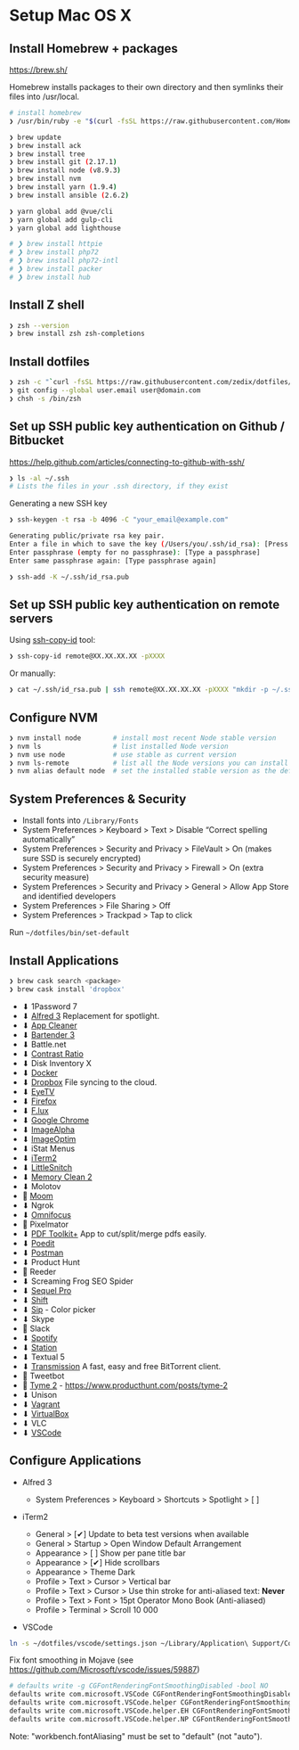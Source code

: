 # Setup Mac OS X

## Install Homebrew + packages

https://brew.sh/

Homebrew installs packages to their own directory and then symlinks their files into /usr/local.

```sh
# install homebrew
❯ /usr/bin/ruby -e "$(curl -fsSL https://raw.githubusercontent.com/Homebrew/install/master/install)"

❯ brew update
❯ brew install ack
❯ brew install tree
❯ brew install git (2.17.1)
❯ brew install node (v8.9.3)
❯ brew install nvm
❯ brew install yarn (1.9.4)
❯ brew install ansible (2.6.2)

❯ yarn global add @vue/cli
❯ yarn global add gulp-cli
❯ yarn global add lighthouse

# ❯ brew install httpie
# ❯ brew install php72
# ❯ brew install php72-intl
# ❯ brew install packer
# ❯ brew install hub
```

## Install Z shell

```sh
❯ zsh --version
❯ brew install zsh zsh-completions
```

## Install dotfiles

```sh
❯ zsh -c "`curl -fsSL https://raw.githubusercontent.com/zedix/dotfiles/master/install.sh`"
❯ git config --global user.email user@domain.com
❯ chsh -s /bin/zsh
```

## Set up SSH public key authentication on Github / Bitbucket

https://help.github.com/articles/connecting-to-github-with-ssh/

```sh
❯ ls -al ~/.ssh
# Lists the files in your .ssh directory, if they exist
```

Generating a new SSH key

```sh
❯ ssh-keygen -t rsa -b 4096 -C "your_email@example.com"

Generating public/private rsa key pair.
Enter a file in which to save the key (/Users/you/.ssh/id_rsa): [Press enter]
Enter passphrase (empty for no passphrase): [Type a passphrase]
Enter same passphrase again: [Type passphrase again]

❯ ssh-add -K ~/.ssh/id_rsa.pub
```

## Set up SSH public key authentication on remote servers

Using [ssh-copy-id](https://www.ssh.com/ssh/copy-id) tool:

```sh
❯ ssh-copy-id remote@XX.XX.XX.XX -pXXXX
```

Or manually:

```sh
❯ cat ~/.ssh/id_rsa.pub | ssh remote@XX.XX.XX.XX -pXXXX "mkdir -p ~/.ssh && chmod 700 ~/.ssh && cat >>  ~/.ssh/authorized_keys"
```

## Configure NVM

```sh
❯ nvm install node        # install most recent Node stable version
❯ nvm ls                  # list installed Node version
❯ nvm use node            # use stable as current version
❯ nvm ls-remote           # list all the Node versions you can install
❯ nvm alias default node  # set the installed stable version as the default Node
```

## System Preferences & Security

- Install fonts into `/Library/Fonts`
- System Preferences > Keyboard > Text > Disable “Correct spelling automatically”
- System Preferences > Security and Privacy > FileVault > On (makes sure SSD is securely encrypted)
- System Preferences > Security and Privacy > Firewall > On (extra security measure)
- System Preferences > Security and Privacy > General > Allow App Store and identified developers
- System Preferences > File Sharing > Off
- System Preferences > Trackpad > Tap to click

Run `~/dotfiles/bin/set-default`

## Install Applications

```sh
❯ brew cask search <package>
❯ brew cask install 'dropbox'
```

- ⬇ 1Password 7
- ⬇ [Alfred 3](http://www.alfredapp.com/) Replacement for spotlight.
- ⬇ [App Cleaner](https://freemacsoft.net/appcleaner/)
- ⬇ [Bartender 3](https://www.macbartender.com/)
- ⬇ Battle.net
- ⬇ [Contrast Ratio](http://leaverou.github.io/contrast-ratio/)
- ⬇ Disk Inventory X
- ⬇ [Docker](https://docs.docker.com/docker-for-mac/install/)
- ⬇ [Dropbox](https://www.dropbox.com/) File syncing to the cloud.
- ⬇ [EyeTV](https://www.geniatech.eu/fr/software/)
- ⬇ [Firefox](https://www.mozilla.org/fr/firefox/new/)
- ⬇ [F.lux](https://justgetflux.com/)
- ⬇ [Google Chrome](https://www.google.com/intl/fr_ALL/chrome/)
- ⬇ [ImageAlpha](https://pngmini.com/)
- ⬇ [ImageOptim](https://imageoptim.com/mac)
- ⬇ iStat Menus
- ⬇ [iTerm2](https://www.iterm2.com/)
- ⬇ [LittleSnitch](https://www.obdev.at/products/littlesnitch/index.html)
- ⬇ [Memory Clean 2](https://fiplab.com/apps/memory-clean-for-mac)
- ⬇ Molotov
- 🍏 [Moom](https://manytricks.com/moom/)
- ⬇ Ngrok
- ⬇ [Omnifocus](https://www.omnigroup.com/omnifocus)
- 🍏 Pixelmator
- ⬇ [PDF Toolkit+](https://itunes.apple.com/us/app/pdf-toolkit-+/id545164971?mt=12) App to cut/split/merge pdfs easily.
- ⬇ [Poedit](https://poedit.net/)
- ⬇ [Postman](https://www.getpostman.com/)
- ⬇ Product Hunt
- 🍏 Reeder
- ⬇ Screaming Frog SEO Spider
- ⬇ [Sequel Pro](https://www.sequelpro.com/)
- ⬇ [Shift](https://tryshift.com/)
- ⬇ [Sip](https://sipapp.io/) - Color picker
- ⬇ Skype
- 🍏 Slack
- ⬇ [Spotify](https://www.spotify.com/fr/download/mac/)
- ⬇ [Station](https://getstation.com/)
- ⬇ Textual 5
- ⬇ [Transmission](http://www.transmissionbt.com/) A fast, easy and free BitTorrent client.
- 🍏 Tweetbot
- 🍏 [Tyme 2](https://www.tyme-app.com) - https://www.producthunt.com/posts/tyme-2
- ⬇ Unison
- ⬇ [Vagrant](https://www.vagrantup.com/downloads.html)
- ⬇ [VirtualBox](https://www.virtualbox.org/wiki/Downloads)
- ⬇ VLC
- ⬇ [VSCode](https://code.visualstudio.com/download)


## Configure Applications

- Alfred 3
    - System Preferences > Keyboard > Shortcuts > Spotlight > [ ]

- iTerm2
    - General > [✔] Update to beta test versions when available
    - General > Startup > Open Window Default Arrangement
    - Appearance > [ ] Show per pane title bar
    - Appearance > [✔] Hide scrollbars
    - Appearance > Theme Dark
    - Profile > Text > Cursor > Vertical bar
    - Profile > Text > Cursor > Use thin stroke for anti-aliased text: **Never**
    - Profile > Text > Font > 15pt Operator Mono Book (Anti-aliased)
    - Profile > Terminal > Scroll 10 000

- VSCode

```sh
ln -s ~/dotfiles/vscode/settings.json ~/Library/Application\ Support/Code/User/settings.json
```

Fix font smoothing in Mojave (see https://github.com/Microsoft/vscode/issues/59887)

```sh
# defaults write -g CGFontRenderingFontSmoothingDisabled -bool NO
defaults write com.microsoft.VSCode CGFontRenderingFontSmoothingDisabled 0
defaults write com.microsoft.VSCode.helper CGFontRenderingFontSmoothingDisabled 0
defaults write com.microsoft.VSCode.helper.EH CGFontRenderingFontSmoothingDisabled 0
defaults write com.microsoft.VSCode.helper.NP CGFontRenderingFontSmoothingDisabled 0
```
Note: "workbench.fontAliasing" must be set to "default" (not "auto").
